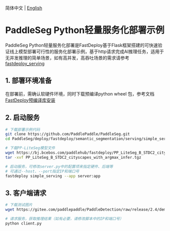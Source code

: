 简体中文 | [English](README.md)

# PaddleSeg Python轻量服务化部署示例

PaddleSeg Python轻量服务化部署是FastDeploy基于Flask框架搭建的可快速验证线上模型部署可行性的服务化部署示例，基于http请求完成AI推理任务，适用于无并发推理的简单场景，如有高并发，高吞吐场景的需求请参考[fastdeploy_serving](../fastdeploy_serving/)

## 1. 部署环境准备

在部署前，需确认软硬件环境，同时下载预编译python wheel 包，参考文档[FastDeploy预编译库安装](https://github.com/PaddlePaddle/FastDeploy/blob/develop/docs/cn/build_and_install#FastDeploy预编译库安装)

## 2. 启动服务
```bash
# 下载部署示例代码
git clone https://github.com/PaddlePaddle/PaddleSeg.git 
cd PaddleSeg/deploy/fastdeploy/semantic_segmentation/serving/simple_serving

# 下载PP-LiteSeg模型文件
wget https://bj.bcebos.com/paddlehub/fastdeploy/PP_LiteSeg_B_STDC2_cityscapes_with_argmax_infer.tgz
tar -xvf PP_LiteSeg_B_STDC2_cityscapes_with_argmax_infer.tgz

# 启动服务，可修改server.py中的配置项来指定硬件、后端等
# 可通过--host、--port指定IP和端口号
fastdeploy simple_serving --app server:app
```

## 3. 客户端请求
```bash
# 下载测试图片
wget https://gitee.com/paddlepaddle/PaddleDetection/raw/release/2.4/demo/000000014439.jpg

# 请求服务，获取推理结果（如有必要，请修改脚本中的IP和端口号）
python client.py
```

